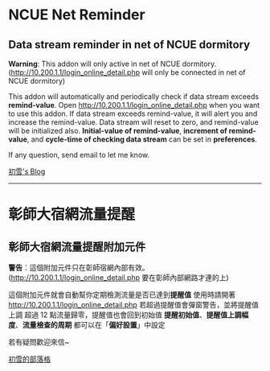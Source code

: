 # NCUE Net Reminder
## Data stream reminder in net of NCUE dormitory

**Warning**: This addon will only active in net of NCUE dormitory.(http://10.200.1.1/login_online_detail.php will only be connected in net of NCUE dormitory)

This addon will automatically and periodically check if data stream exceeds **remind-value**.
Open http://10.200.1.1/login_online_detail.php when you want to use this addon.
If data stream exceeds remind-value, it will alert you and increase the remind-value.
Data stream will reset to zero, and remind-value will be initialized also.
**Initial-value of remind-value**, **increment of remind-value**, and **cycle-time of checking data stream** can be set in **preferences**.

If any question, send email to let me know.

[初雪's Blog](https://j6qup3.github.io/)

- - -

# 彰師大宿網流量提醒
## 彰師大宿網流量提醒附加元件

**警告**：這個附加元件只在彰師宿網內部有效。(http://10.200.1.1/login_online_detail.php 要在彰師內部網路才連的上)

這個附加元件就會自動幫你定期檢測流量是否已達到**提醒值**
使用時請開著 http://10.200.1.1/login_online_detail.php
若超過提醒值會彈窗警告，並將提醒值上調
超過 12 點流量歸零，提醒值也會回到初始值
**提醒初始值**、**提醒值上調幅度**、**流量檢查的周期** 都可以在「**偏好設置**」中設定

若有疑問歡迎來信~

[初雪的部落格](https://j6qup3.github.io/)